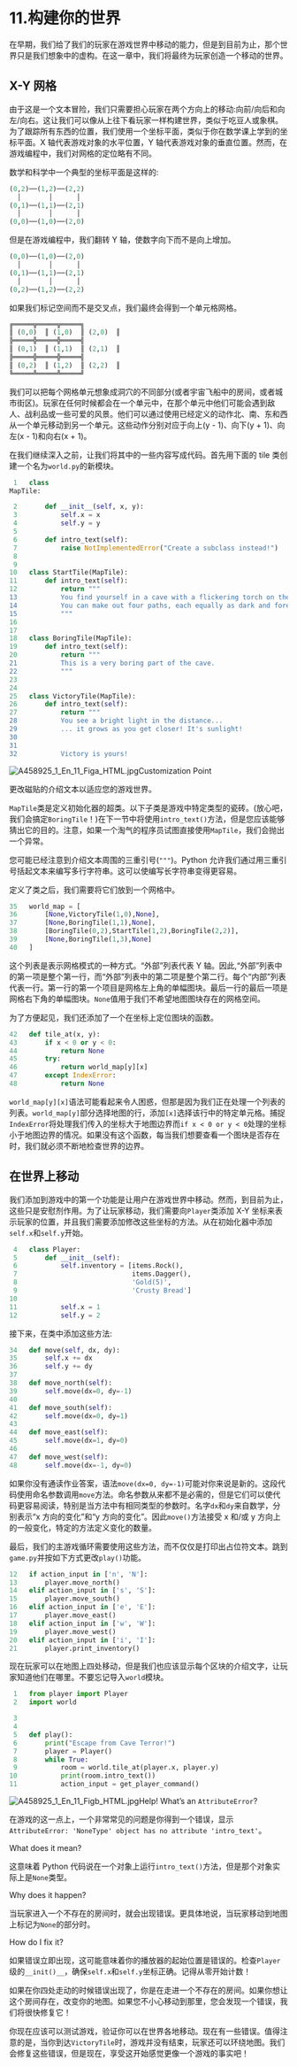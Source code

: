 # 11.构建你的世界

在早期，我们给了我们的玩家在游戏世界中移动的能力，但是到目前为止，那个世界只是我们想象中的虚构。在这一章中，我们将最终为玩家创造一个移动的世界。

## X-Y 网格

由于这是一个文本冒险，我们只需要担心玩家在两个方向上的移动:向前/向后和向左/向右。这让我们可以像从上往下看玩家一样构建世界，类似于吃豆人或象棋。为了跟踪所有东西的位置，我们使用一个坐标平面，类似于你在数学课上学到的坐标平面。X 轴代表游戏对象的水平位置，Y 轴代表游戏对象的垂直位置。然而，在游戏编程中，我们对网格的定位略有不同。

数学和科学中一个典型的坐标平面是这样的:

```py
(0,2)──(1,2)──(2,2)
  │       │      │
(0,1)──(1,1)──(2,1)
  │       │      │
(0,0)──(1,0)──(2,0)

```

但是在游戏编程中，我们翻转 Y 轴，使数字向下而不是向上增加。

```py
(0,0)──(1,0)──(2,0)
  │       │      │
(0,1)──(1,1)──(2,1)
  │       │      │
(0,2)──(1,2)──(2,2)

```

如果我们标记空间而不是交叉点，我们最终会得到一个单元格网格。

```py
╔═════╦═════╦═════╗
║ (0,0)  ║ (1,0)  ║ (2,0)  ║
╠═════╬═════╬═════╣
║ (0,1)  ║ (1,1)  ║ (2,1)  ║
╠═════╬═════╬═════╣
║ (0,2)  ║ (1,2)  ║ (2,2)  ║
╚═════╩═════╩═════╝

```

我们可以把每个网格单元想象成洞穴的不同部分(或者宇宙飞船中的房间，或者城市街区)。玩家在任何时候都会在一个单元中，在那个单元中他们可能会遇到敌人、战利品或一些可爱的风景。他们可以通过使用已经定义的动作北、南、东和西从一个单元移动到另一个单元。这些动作分别对应于向上(y - 1)、向下(y + 1)、向左(x - 1)和向右(x + 1)。

在我们继续深入之前，让我们将其中的一些内容写成代码。首先用下面的 tile 类创建一个名为`world.py`的新模块。

```py
 1   class 
MapTile: 

 2       def __init__(self, x, y):
 3           self.x = x
 4           self.y = y
 5
 6       def intro_text(self):
 7           raise NotImplementedError("Create a subclass instead!")
 8
 9
10   class StartTile(MapTile):
11       def intro_text(self):
12           return """
13           You find yourself in a cave with a flickering torch on the wall.
14           You can make out four paths, each equally as dark and foreboding.
15           """
16
17
18   class BoringTile(MapTile):
19       def intro_text(self):
20           return """
21           This is a very boring part of the cave.
22           """
23
24
25   class VictoryTile(MapTile):
26       def intro_text(self):
27           return """
28           You see a bright light in the distance...
29           ... it grows as you get closer! It's sunlight!
30
31
32           Victory is yours!

```

![A458925_1_En_11_Figa_HTML.jpg](A458925_1_En_11_Figa_HTML.jpg)Customization Point

更改磁贴的介绍文本以适应您的游戏世界。

`MapTile`类是定义初始化器的超类。以下子类是游戏中特定类型的瓷砖。(放心吧，我们会搞定`BoringTile`！)在下一节中将使用`intro_text()`方法，但是您应该能够猜出它的目的。注意，如果一个淘气的程序员试图直接使用`MapTile`，我们会抛出一个异常。

您可能已经注意到介绍文本周围的三重引号(`"""`)。Python 允许我们通过用三重引号括起文本来编写多行字符串。这可以使编写长字符串变得更容易。

定义了类之后，我们需要将它们放到一个网格中。

```py
35   world_map = [
36       [None,VictoryTile(1,0),None],
37       [None,BoringTile(1,1),None],
38       [BoringTile(0,2),StartTile(1,2),BoringTile(2,2)],
39       [None,BoringTile(1,3),None]
40   ]

```

这个列表是表示网格模式的一种方式。“外部”列表代表 Y 轴。因此,“外部”列表中的第一项是整个第一行，而“外部”列表中的第二项是整个第二行。每个“内部”列表代表一行。第一行的第一个项目是网格左上角的单幅图块。最后一行的最后一项是网格右下角的单幅图块。`None`值用于我们不希望地图图块存在的网格空间。

为了方便起见，我们还添加了一个在坐标上定位图块的函数。

```py
42   def tile_at(x, y):
43       if x < 0 or y < 0:
44           return None
45       try:
46           return world_map[y][x]
47       except IndexError:
48           return None

```

`world_map[y][x]`语法可能看起来令人困惑，但那是因为我们正在处理一个列表的列表。`world_map[y]`部分选择地图的行，添加`[x]`选择该行中的特定单元格。捕捉`IndexError`将处理我们传入的坐标大于地图边界而`if x < 0 or y < 0`处理的坐标小于地图边界的情况。如果没有这个函数，每当我们想要查看一个图块是否存在时，我们就必须不断地检查世界的边界。

## 在世界上移动

我们添加到游戏中的第一个功能是让用户在游戏世界中移动。然而，到目前为止，这些只是安慰剂作用。为了让玩家移动，我们需要向`Player`类添加 X-Y 坐标来表示玩家的位置，并且我们需要添加修改这些坐标的方法。从在初始化器中添加`self.x`和`self.y`开始。

```py
 4   class Player:
 5       def __init__(self):
 6           self.inventory = [items.Rock(),
 7                             items.Dagger(),
 8                             'Gold(5)',
 9                             'Crusty Bread']
10
11           self.x = 1
12           self.y = 2

```

接下来，在类中添加这些方法:

```py
34   def move(self, dx, dy):
35       self.x += dx
36       self.y += dy
37
38   def move_north(self):
39       self.move(dx=0, dy=-1)
40
41   def move_south(self):
42       self.move(dx=0, dy=1)
43
44   def move_east(self):
45       self.move(dx=1, dy=0)
46
47   def move_west(self):
48       self.move(dx=-1, dy=0)

```

如果你没有通读作业答案，语法`move(dx=0, dy=-1)`可能对你来说是新的。这段代码使用命名参数调用`move`方法。命名参数从来都不是必需的，但是它们可以使代码更容易阅读，特别是当方法中有相同类型的参数时。名字`dx`和`dy`来自数学，分别表示“x 方向的变化”和“y 方向的变化”。因此`move()`方法接受 x 和/或 y 方向上的一般变化，特定的方法定义变化的数量。

最后，我们的主游戏循环需要使用这些方法，而不仅仅是打印出占位符文本。跳到`game.py`并按如下方式更改`play()`功能。

```py
12   if action_input in ['n', 'N']:
13       player.move_north()
14   elif action_input in ['s', 'S']:
15       player.move_south()
16   elif action_input in ['e', 'E']:
17       player.move_east()
18   elif action_input in ['w', 'W']:
19       player.move_west()
20   elif action_input in ['i', 'I']:
21       player.print_inventory()

```

现在玩家可以在地图上四处移动，但是我们也应该显示每个区块的介绍文字，让玩家知道他们在哪里。不要忘记导入`world`模块。

```py
 1   from player import Player
 2   import world

 3
 4
 5   def play():
 6       print("Escape from Cave Terror!")
 7       player = Player()
 8       while True:
 9           room = world.tile_at(player.x, player.y)
10           print(room.intro_text())
11           action_input = get_player_command()

```

![A458925_1_En_11_Figb_HTML.jpg](A458925_1_En_11_Figb_HTML.jpg)Help! What’s an `AttributeError`?

在游戏的这一点上，一个非常常见的问题是你得到一个错误，显示`AttributeError: 'NoneType' object has no attribute 'intro_text'`。

What does it mean?

这意味着 Python 代码说在一个对象上运行`intro_text()`方法，但是那个对象实际上是`None`类型。

Why does it happen?

当玩家进入一个不存在的房间时，就会出现错误。更具体地说，当玩家移动到地图上标记为`None`的部分时。

How do I fix it?

如果错误立即出现，这可能意味着你的播放器的起始位置是错误的。检查`Player`级的`__init()__`，确保`self.x`和`self.y`坐标正确。记得从零开始计数！

如果在你四处走动的时候错误出现了，你是在走进一个不存在的房间。如果你想让这个房间存在，改变你的地图。如果您不小心移动到那里，您会发现一个错误，我们将很快修复它！

你现在应该可以测试游戏，验证你可以在世界各地移动。现在有一些错误。值得注意的是，当你到达`VictoryTile`时，游戏并没有结束，玩家还可以环绕地图。我们会修复这些错误，但是现在，享受这开始感觉更像一个游戏的事实吧！